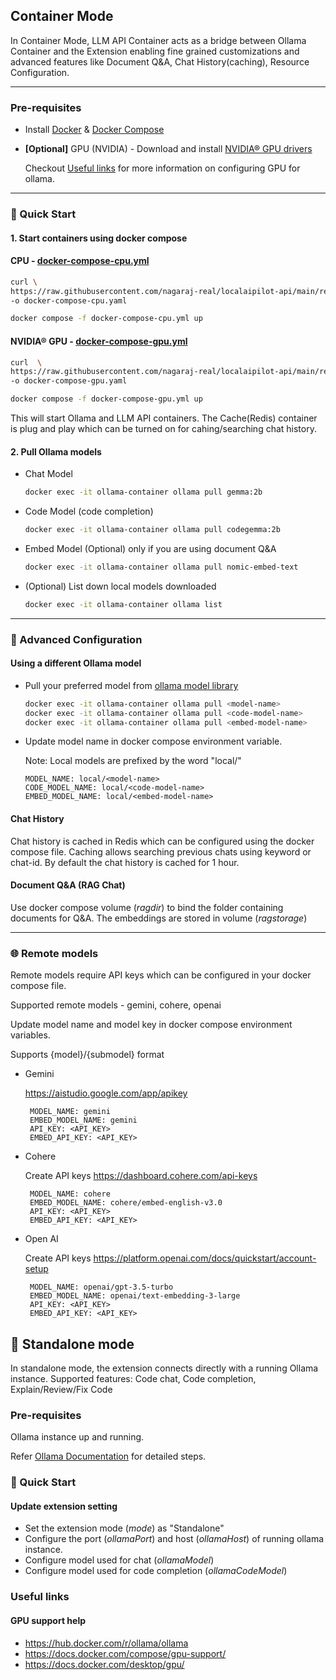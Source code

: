 ## Container Mode

In Container Mode, LLM API Container acts as a bridge between Ollama Container and the Extension enabling fine grained customizations and advanced features like Document Q&A, Chat History(caching), Resource Configuration.

---

### Pre-requisites

- Install [Docker](https://www.docker.com/) & [Docker Compose](https://docs.docker.com/compose/)

- **[Optional]** GPU (NVIDIA) -
  Download and install [NVIDIA® GPU drivers](https://www.nvidia.com/download/index.aspx?lang=en-us)

  Checkout [Useful links](#useful-links) for more information on configuring GPU for ollama.

---

### 🚀 Quick Start

#### 1. Start containers using docker compose

#### CPU - [docker-compose-cpu.yml](https://raw.githubusercontent.com/nagaraj-real/localaipilot-api/main/recipes/docker-compose-cpu.yml)

```sh
curl \
https://raw.githubusercontent.com/nagaraj-real/localaipilot-api/main/recipes/docker-compose-cpu.yml \
-o docker-compose-cpu.yaml

docker compose -f docker-compose-cpu.yml up
```

#### NVIDIA® GPU - [docker-compose-gpu.yml](https://raw.githubusercontent.com/nagaraj-real/localaipilot-api/main/recipes/docker-compose-gpu.yml)

```sh
curl  \
https://raw.githubusercontent.com/nagaraj-real/localaipilot-api/main/recipes/docker-compose-gpu.yml \
-o docker-compose-gpu.yaml

docker compose -f docker-compose-gpu.yml up
```

This will start Ollama and LLM API containers. The Cache(Redis) container is plug and play which can be turned on for cahing/searching chat history.

#### 2. Pull Ollama models

- Chat Model

  ```bash
  docker exec -it ollama-container ollama pull gemma:2b
  ```

- Code Model (code completion)

  ```bash
  docker exec -it ollama-container ollama pull codegemma:2b
  ```

- Embed Model (Optional) only if you are using document Q&A

  ```bash
  docker exec -it ollama-container ollama pull nomic-embed-text
  ```

- (Optional) List down local models downloaded
  ```bash
  docker exec -it ollama-container ollama list
  ```

---

### 📘 Advanced Configuration

#### Using a different Ollama model

- Pull your preferred model from [ollama model library](https://ollama.com/library)

  ```bash
  docker exec -it ollama-container ollama pull <model-name>
  docker exec -it ollama-container ollama pull <code-model-name>
  docker exec -it ollama-container ollama pull <embed-model-name>
  ```

- Update model name in docker compose environment variable.

  Note: Local models are prefixed by the word "local/"

  ```env
  MODEL_NAME: local/<model-name>
  CODE_MODEL_NAME: local/<code-model-name>
  EMBED_MODEL_NAME: local/<embed-model-name>
  ```

#### Chat History

Chat history is cached in Redis which can be configured using the docker compose file.
Caching allows searching previous chats using keyword or chat-id.
By default the chat history is cached for 1 hour.

#### Document Q&A (RAG Chat)

Use docker compose volume (_ragdir_) to bind the folder containing documents for Q&A.
The embeddings are stored in volume (_ragstorage_)

---

### 🌐 Remote models

Remote models require API keys which can be configured in your docker compose file.

Supported remote models - gemini, cohere, openai

Update model name and model key in docker compose environment variables.

Supports {model}/{submodel} format

- Gemini

  https://aistudio.google.com/app/apikey

  ```env
   MODEL_NAME: gemini
   EMBED_MODEL_NAME: gemini
   API_KEY: <API_KEY>
   EMBED_API_KEY: <API_KEY>
  ```

- Cohere

  Create API keys https://dashboard.cohere.com/api-keys

  ```env
   MODEL_NAME: cohere
   EMBED_MODEL_NAME: cohere/embed-english-v3.0
   API_KEY: <API_KEY>
   EMBED_API_KEY: <API_KEY>
  ```

- Open AI

  Create API keys https://platform.openai.com/docs/quickstart/account-setup

  ```env
   MODEL_NAME: openai/gpt-3.5-turbo
   EMBED_MODEL_NAME: openai/text-embedding-3-large
   API_KEY: <API_KEY>
   EMBED_API_KEY: <API_KEY>
  ```

## 🔗 Standalone mode

In standalone mode, the extension connects directly with a running Ollama instance.
Supported features: Code chat, Code completion, Explain/Review/Fix Code

### Pre-requisites

Ollama instance up and running.

Refer [Ollama Documentation](https://github.com/ollama/ollama) for detailed steps.

### 🚀 Quick Start

#### Update extension setting

- Set the extension mode (_mode_) as "Standalone"
- Configure the port (_ollamaPort_) and host (_ollamaHost_) of running ollama instance.
- Configure model used for chat (_ollamaModel_)
- Configure model used for code completion (_ollamaCodeModel_)

### Useful links

#### GPU support help

- https://hub.docker.com/r/ollama/ollama
- https://docs.docker.com/compose/gpu-support/
- https://docs.docker.com/desktop/gpu/
